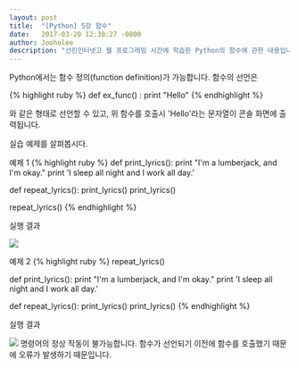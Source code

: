 ```yaml
---
layout: post
title:  "[Python] 5강 함수"
date:   2017-03-20 12:30:27 -0800
author: Jooholee
description: "선린인터넷고 웹 프로그래밍 시간에 학습한 Python의 함수에 관한 내용입니다."
---
```


Python에서는 함수 정의(function definition)가 가능합니다.
함수의 선언은

{% highlight ruby %}
def ex_func() :
  print "Hello"
{% endhighlight %}

와 같은 형태로 선언할 수 있고, 위 함수를 호출시 'Hello'라는 문자열이 콘솔 화면에 출력됩니다.

실습 예제를 살펴봅시다.

예제 1
{% highlight ruby %}
def print_lyrics():
    print "I'm a lumberjack, and I'm okay."
    print 'I sleep all night and I work all day.'

def repeat_lyrics():
    print_lyrics()
    print_lyrics()

repeat_lyrics()
{% endhighlight %}

실행 결과

![](https://scontent-hkg3-1.xx.fbcdn.net/v/t34.0-12/17361279_659611907569117_1725316074_n.png?oh=603cf9d34e49f4926f597f231dcf687e&oe=58D21316)

예제 2
{% highlight ruby %}
repeat_lyrics()

def print_lyrics():
    print "I'm a lumberjack, and I'm okay."
    print 'I sleep all night and I work all day.'

def repeat_lyrics():
    print_lyrics()
    print_lyrics()
{% endhighlight %}

실행 결과

![](https://scontent-hkg3-1.xx.fbcdn.net/v/t34.0-12/17409991_659611914235783_870636313_n.png?oh=4fe7dad712cb8fa83d48ed8f004bf162&oe=58D1DF4C)
명령어의 정상 작동이 불가능합니다.
함수가 선언되기 이전에 함수를 호출했기 때문에 오류가 발생하기 때문입니다.

[jekyll-docs]: http://joey914.github.io/home
[jekyll-gh]:   https://github.com/joey914/joey914
[jekyll-talk]: https://talk.joey914.com/
